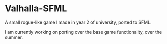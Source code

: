 # Valhalla-SFML
A small rogue-like game I made in year 2 of university, ported to SFML.

I am currently working on porting over the base game functionality, over the summer.
